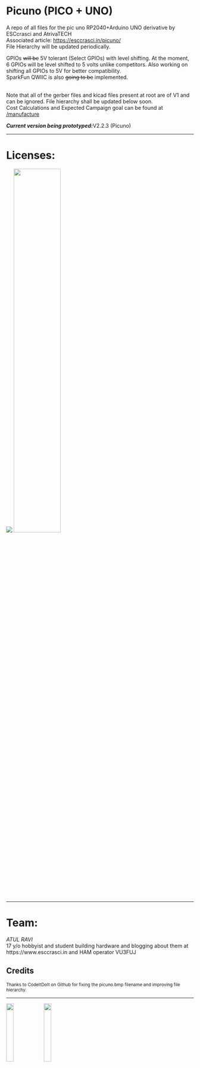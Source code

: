 # Picuno (PICO + UNO)
A repo of all files for the pic uno RP2040+Arduino UNO derivative by ESCcrasci and AtrivaTECH <br>
Associated article: https://esccrasci.in/picuno/ <br>
File Hierarchy will be updated periodically.<br>

GPIOs <s>will be</s> 5V tolerant (Select GPIOs) with level shifting. At the moment, 6 GPIOs will be level shifted to 5 volts unlike competitors. Also working on shifting all GPIOs to 5V for better compatibility. <br>
SparkFun QWIIC is also <s>going to be</s> implemented.  
<br> 

Note that all of the gerber files and kicad files present at root are of V1 and can be ignored. File hierarchy shall be updated below soon. 
<br>
Cost Calculations and Expected Campaign goal can be found at <a href="https://github.com/atulravi/picuno/tree/main/manufacture">/manufacture</a><br>
 


<b><i>Current version being prototyped:</i></b>V2.2.3 (Picuno)<br>
<hr width = 100% height = 2></hr>
<h1><b>Licenses:</b></h1>
<img src = "https://github.com/atulravi/picuno/blob/main/oshw_facts-v1.png" > </img>
<img src = "https://github.com/atulravi/picuno/blob/main/v1-oshwa.png" size = 50% width = 50% height = 50%  > </img>

<hr width = 100% height = 2></hr>
<h1><b>Team:</b></h1>
<i>ATUL RAVI</i><br>
17 y/o hobbyist and student building hardware and blogging about them at https://www.esccrasci.in and HAM operator VU3FUJ <br>

## Credits
<small>Thanks to CodeItDoIt on Github for fixing the picuno.bmp filename and improving file hierarchy.</small>

<hr width = 100% height = 2></hr>
<img src = "http://esccrasci.in/wp-content/uploads/2024/02/kicad-1.png" height = 20% width = 20% size = 20%><img src = "http://esccrasci.in/wp-content/uploads/2024/02/india-1.png" size = 20% width = 20% height = 20%  > </img>

